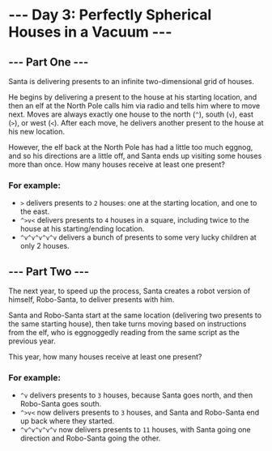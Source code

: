 # --- Day 3: Perfectly Spherical Houses in a Vacuum ---

## --- Part One ---

Santa is delivering presents to an infinite two-dimensional grid of houses.

He begins by delivering a present to the house at his starting location, and then an elf at the North Pole calls 
him via radio and tells him where to move next. Moves are always exactly one house to the north (`^`), south (`v`), 
east (`>`), or west (`<`). After each move, he delivers another present to the house at his new location.

However, the elf back at the North Pole has had a little too much eggnog, and so his directions are a little off, 
and Santa ends up visiting some houses more than once. How many houses receive at least one present?

### For example:

- `>` delivers presents to `2` houses: one at the starting location, and one to the east.
- `^>v<` delivers presents to `4` houses in a square, including twice to the house at his starting/ending location.
- `^v^v^v^v^v` delivers a bunch of presents to some very lucky children at only 2 houses.

## --- Part Two ---

The next year, to speed up the process, Santa creates a robot version of himself, Robo-Santa, to deliver presents with 
him.

Santa and Robo-Santa start at the same location (delivering two presents to the same starting house), 
then take turns moving based on instructions from the elf, who is eggnoggedly reading from the same script as the 
previous year.

This year, how many houses receive at least one present?

### For example:

- `^v` delivers presents to `3` houses, because Santa goes north, and then Robo-Santa goes south.
- `^>v<` now delivers presents to `3` houses, and Santa and Robo-Santa end up back where they started.
- `^v^v^v^v^v` now delivers presents to `11` houses, with Santa going one direction and Robo-Santa going the other.